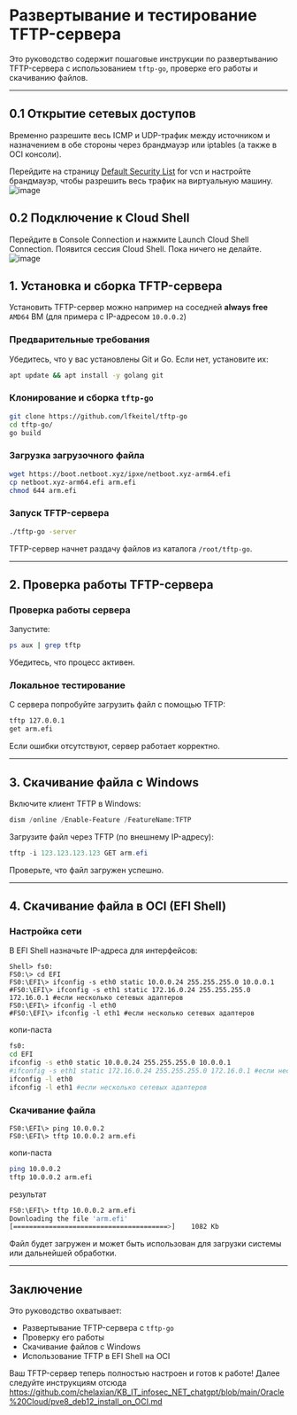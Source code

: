 # Развертывание и тестирование TFTP-сервера

Это руководство содержит пошаговые инструкции по развертыванию TFTP-сервера с использованием `tftp-go`, проверке его работы и скачиванию файлов.

---

## 0.1 Открытие сетевых доступов

Временно разрешите весь ICMP и UDP-трафик между источником и назначением в обе стороны через брандмауэр или iptables (а также в OCI консоли).

Перейдите на страницу [Default Security List](https://cloud.oracle.com/networking/vcns/) for vcn и настройте брандмауэр, чтобы разрешить весь трафик на виртуальную машину.
![image](https://github.com/user-attachments/assets/010ce2dc-2072-49b1-89b7-0b8c3e6b343b)

## 0.2 Подключение к Cloud Shell

Перейдите в Console Connection и нажмите Launch Cloud Shell Connection.
Появится сессия Cloud Shell. Пока ничего не делайте.
![image](https://github.com/user-attachments/assets/cd3fb36a-cd1e-4108-9142-754ffa660098)

## 1. Установка и сборка TFTP-сервера

Установить TFTP-сервер можно например на соседней **always free** `AMD64` ВМ (для примера с IP-адресом `10.0.0.2`)

### Предварительные требования
Убедитесь, что у вас установлены Git и Go. Если нет, установите их:

```bash
apt update && apt install -y golang git
```

### Клонирование и сборка `tftp-go`

```bash
git clone https://github.com/lfkeitel/tftp-go
cd tftp-go/
go build
```

### Загрузка загрузочного файла

```bash
wget https://boot.netboot.xyz/ipxe/netboot.xyz-arm64.efi
cp netboot.xyz-arm64.efi arm.efi
chmod 644 arm.efi
```

### Запуск TFTP-сервера

```bash
./tftp-go -server
```

TFTP-сервер начнет раздачу файлов из каталога `/root/tftp-go`.

---

## 2. Проверка работы TFTP-сервера

### Проверка работы сервера
Запустите:

```bash
ps aux | grep tftp
```

Убедитесь, что процесс активен.

### Локальное тестирование
С сервера попробуйте загрузить файл с помощью TFTP:

```bash
tftp 127.0.0.1
get arm.efi
```

Если ошибки отсутствуют, сервер работает корректно.

---

## 3. Скачивание файла с Windows

Включите клиент TFTP в Windows:

```powershell
dism /online /Enable-Feature /FeatureName:TFTP
```

Загрузите файл через TFTP (по внешнему IP-адресу):

```powershell
tftp -i 123.123.123.123 GET arm.efi
```

Проверьте, что файл загружен успешно.

---

## 4. Скачивание файла в OCI (EFI Shell)

### Настройка сети
В EFI Shell назначьте IP-адреса для интерфейсов:

```shell
Shell> fs0:
FS0:\> cd EFI
FS0:\EFI\> ifconfig -s eth0 static 10.0.0.24 255.255.255.0 10.0.0.1
#FS0:\EFI\> ifconfig -s eth1 static 172.16.0.24 255.255.255.0 172.16.0.1 #если несколько сетевых адаптеров
FS0:\EFI\> ifconfig -l eth0
#FS0:\EFI\> ifconfig -l eth1 #если несколько сетевых адаптеров
```

копи-паста
```bash
fs0:
cd EFI
ifconfig -s eth0 static 10.0.0.24 255.255.255.0 10.0.0.1
#ifconfig -s eth1 static 172.16.0.24 255.255.255.0 172.16.0.1 #если несколько сетевых адаптеров
ifconfig -l eth0
ifconfig -l eth1 #если несколько сетевых адаптеров
```

### Скачивание файла
```shell
FS0:\EFI\> ping 10.0.0.2
FS0:\EFI\> tftp 10.0.0.2 arm.efi
```

копи-паста
```bash
ping 10.0.0.2
tftp 10.0.0.2 arm.efi
```

результат
```bash
FS0:\EFI\> tftp 10.0.0.2 arm.efi
Downloading the file 'arm.efi'
[=======================================>]    1082 Kb
```

Файл будет загружен и может быть использован для загрузки системы или дальнейшей обработки.

---

## Заключение
Это руководство охватывает:
- Развертывание TFTP-сервера с `tftp-go`
- Проверку его работы
- Скачивание файлов с Windows
- Использование TFTP в EFI Shell на OCI

Ваш TFTP-сервер теперь полностью настроен и готов к работе!
Далее следуйте инструкциям отсюда https://github.com/chelaxian/KB_IT_infosec_NET_chatgpt/blob/main/Oracle%20Cloud/pve8_deb12_install_on_OCI.md
